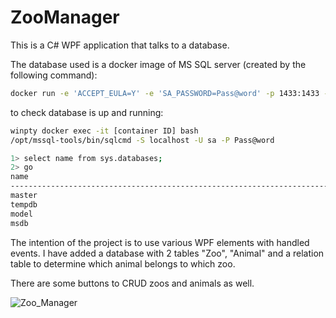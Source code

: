 # ZooManager
This is a C# WPF application that talks to a database.

The database used is a docker image of MS SQL server (created by the following command):

``` bash
docker run -e 'ACCEPT_EULA=Y' -e 'SA_PASSWORD=Pass@word' -p 1433:1433 -d mcr.microsoft.com/mssql/server:2017-latest
```

to check database is up and running:
``` bash
winpty docker exec -it [container ID] bash
/opt/mssql-tools/bin/sqlcmd -S localhost -U sa -P Pass@word

1> select name from sys.databases;
2> go
name
--------------------------------------------------------------------------------------------------------------------------------
master
tempdb
model
msdb
```

The intention of the project is to use various WPF elements with handled events. I have added a database with 2 tables "Zoo", "Animal" and a relation table to determine which animal belongs to which zoo.

There are some buttons to CRUD zoos and animals as well.

![Zoo_Manager](https://i.ibb.co/7t4VsjT/Zoo-Manager.png)
